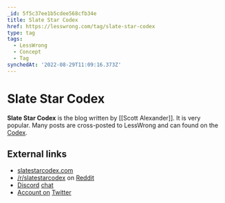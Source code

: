 ```yaml
---
_id: 5f5c37ee1b5cdee568cfb34e
title: Slate Star Codex
href: https://lesswrong.com/tag/slate-star-codex
type: tag
tags:
  - LessWrong
  - Concept
  - Tag
synchedAt: '2022-08-29T11:09:16.373Z'
---
```

# Slate Star Codex

**Slate Star Codex** is the blog written by [[Scott Alexander]]. It is very popular. Many posts are cross-posted to LessWrong and can found on the [Codex](/codex).

External links
--------------

*   [slatestarcodex.com](http://slatestarcodex.com/)
*   [/r/slatestarcodex](https://www.reddit.com/r/slatestarcodex/) on [Reddit](https://www.lesswrong.com/tag/reddit)
*   [Discord](https://discordapp.com/invite/gpaTCxh) [chat](https://wiki.lesswrong.com/wiki/Chat)
*   [Account on](https://twitter.com/slatestarcodex/) [Twitter](https://www.lesswrong.com/tag/twitter)